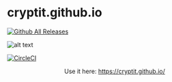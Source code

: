 # cryptit.github.io

[![Github All Releases](https://img.shields.io/github/downloads/cryptIt/cryptit.github.io/total.svg?style=social)](https://github.com/cryptIt/cryptit.github.io/releases)

![alt text](https://github.com/cryptIt/cryptit.github.io/blob/master/logo.png?raw=true "Logo")

[![CircleCI](https://circleci.com/gh/cryptIt/cryptit.github.io/tree/master.svg?style=svg)](https://circleci.com/gh/cryptIt/cryptit.github.io/tree/master)

<center>Use it here: <a href="https://cryptit.github.io/">https://cryptit.github.io/</a></center>


